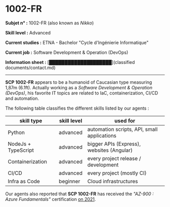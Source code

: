 # 1002-FR

**Subjet n° :** 1002-FR (also known as *Nikko*)

**Skill level :** Advanced

**Current studies :** ETNA - Bachelor "Cycle d'Ingénierie Informatique"

**Current job :** Software Development & Operation (DevOps)

**Information sheet :** [████████████████████](classified documents/contact.md)

---

**SCP 1002-FR** appears to be a humanoid of Caucasian type measuring 1,87m (6.1ft). Actually working as a *Software Development & Operation (DevOps)*, his favorite IT topics are related to IaC, containerization, CI/CD and automation.

The following table classifies the different skills listed by our agents : 

| skill type          | skill level | used for                                    |
|---------------------|-------------|---------------------------------------------|
| Python              | advanced    | automation scripts, API, small applications |
| NodeJs + TypeScript | advanced    | bigger APIs (Express), websites (Angular)   |
| Containerization    | advanced    | every project release / development         |
| CI/CD               | advanced    | every project (mostly CI)                   |
| Infra as Code       | beginner    | Cloud infrastructures                       |

Our agents also reported that **SCP 1002-FR** has received the *"AZ-900 : Azure Fundamentals"* certification [on 2021](https://www.credly.com/badges/97a3695e-e02d-4e27-981e-234624e03372?source=linked_in_profile).  